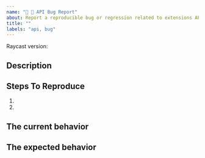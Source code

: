 ```yaml
---
name: "🧬 🐞 API Bug Report"
about: Report a reproducible bug or regression related to extensions API
title: ""
labels: "api, bug"
---
```


<!--
  Please provide a clear and concise description of what the bug is. Include
  screenshots if needed. Please test using the latest version of Raycast and API.
-->

Raycast version:

## Description

## Steps To Reproduce

1.
2.

<!--
  Your bug will get fixed much faster if we can run your code. Issues without reproduction steps or
  code examples may be immediately closed as not actionable.
-->

## The current behavior

## The expected behavior
